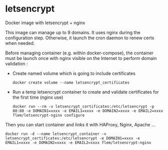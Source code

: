 # letsencrypt

Docker image with letsencrypt + nginx

This image can manage up to 9 domains.
It uses nginx during the configuration step.
Otherwise, it launch the cron daemon to renew certs when needed.

Before managing container (e.g. within docker-compose), the container must be launch once with nginx visible on the Internet to perform domain validation :

  * Create named volume which is going to include certificates

	`docker create volume --name letsencrypt_certificates`

  * Run a temp letsencrypt container to create and validate certificates for the first time (nginx use)

    `docker run --rm -v letsencrypt_certificates:/etc/letsencrypt -p 80:80 -e DOMAIN1=xxxx -e EMAIL1=xxxx -e DOMAIN2=xxxx -e EMAIL2=xxxx flem/letsencrypt-nginx configure`

Then you can start container and links it with HAProxy, Nginx, Apache ...

`docker run -d --name letsencrypt_container -v letsencrypt_certificates:/etc/letsencrypt -e DOMAIN1=xxxx -e EMAIL1=xxxx -e DOMAIN2=xxxx -e EMAIL2=xxxx flem/letsencrypt-nginx`

